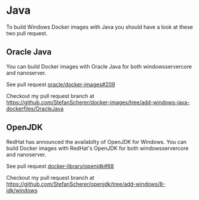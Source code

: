 # Java

To build Windows Docker images with Java you should have a look at these
two pull request.

## Oracle Java

You can build Docker images with Oracle Java for both windowsservercore and
nanoserver.

See pull request [oracle/docker-images#209](https://github.com/oracle/docker-images/pull/209)

Checkout my pull request branch at
https://github.com/StefanScherer/docker-images/tree/add-windows-java-dockerfiles/OracleJava

## OpenJDK

RedHat has announced the availabilty of OpenJDK for Windows.
You can build Docker images with RedHat's OpenJDK for both windowsservercore and
nanoserver.

See pull request [docker-library/openjdk#88](https://github.com/docker-library/openjdk/pull/88)

Checkout my pull request branch at https://github.com/StefanScherer/openjdk/tree/add-windows/8-jdk/windows
